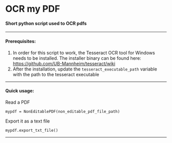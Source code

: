 # OCR my PDF

#### Short python script used to OCR pdfs

---
#### Prerequisites:
1. In order for this script to work, the Tesseract OCR tool for Windows needs to be installed.
The installer binary can be found here: https://github.com/UB-Mannheim/tesseract/wiki
2. After the installation, update the `tesseract_executable_path` variable with the path to the tesseract executable
---
#### Quick usage:

Read a PDF

`mypdf = NonEditablePDF(non_editable_pdf_file_path)`

Export it as a text file

`mypdf.export_txt_file()`

---
